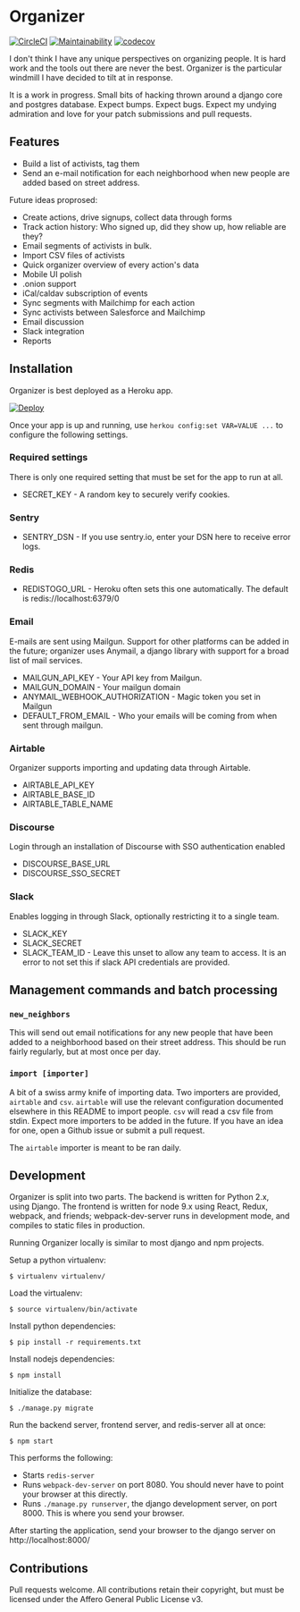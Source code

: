 # Organizer

[![CircleCI](https://circleci.com/gh/tdfischer/organizer.svg?style=svg)](https://circleci.com/gh/tdfischer/organizer)
[![Maintainability](https://api.codeclimate.com/v1/badges/86f7c614494ac53194e2/maintainability)](https://codeclimate.com/github/tdfischer/organizer/maintainability)
[![codecov](https://codecov.io/gh/tdfischer/organizer/branch/master/graph/badge.svg)](https://codecov.io/gh/tdfischer/organizer)


I don't think I have any unique perspectives on organizing people. It is hard
work and the tools out there are never the best. Organizer is the particular
windmill I have decided to tilt at in response.

It is a work in progress. Small bits of hacking thrown around a django core and
postgres database. Expect bumps. Expect bugs. Expect my undying admiration and
love for your patch submissions and pull requests.

## Features

* Build a list of activists, tag them
* Send an e-mail notification for each neighborhood when new people are added
  based on street address.

Future ideas proprosed:

* Create actions, drive signups, collect data through forms
* Track action history: Who signed up, did they show up, how reliable are they?
* Email segments of activists in bulk.
* Import CSV files of activists
* Quick organizer overview of every action's data
* Mobile UI polish
* .onion support
* iCal/caldav subscription of events
* Sync segments with Mailchimp for each action
* Sync activists between Salesforce and Mailchimp
* Email discussion
* Slack integration
* Reports

## Installation

Organizer is best deployed as a Heroku app.

[![Deploy](https://www.herokucdn.com/deploy/button.svg)](https://heroku.com/deploy)

Once your app is up and running, use ```herkou config:set VAR=VALUE ...``` to
configure the following settings.

### Required settings

There is only one required setting that must be set for the app to run at all.

* SECRET_KEY - A random key to securely verify cookies.

### Sentry

* SENTRY_DSN - If you use sentry.io, enter your DSN here to receive error logs.

### Redis

* REDISTOGO_URL - Heroku often sets this one automatically. The default is
  redis://localhost:6379/0

### Email

E-mails are sent using Mailgun. Support for other platforms can be added in the
future; organizer uses Anymail, a django library with support for a broad list
of mail services.

* MAILGUN_API_KEY - Your API key from Mailgun.
* MAILGUN_DOMAIN - Your mailgun domain 
* ANYMAIL_WEBHOOK_AUTHORIZATION - Magic token you set in Mailgun
* DEFAULT_FROM_EMAIL - Who your emails will be coming from when sent through
  mailgun.

### Airtable

Organizer supports importing and updating data through Airtable.

* AIRTABLE_API_KEY
* AIRTABLE_BASE_ID
* AIRTABLE_TABLE_NAME

### Discourse

Login through an installation of Discourse with SSO authentication enabled

* DISCOURSE_BASE_URL
* DISCOURSE_SSO_SECRET

### Slack

Enables logging in through Slack, optionally restricting it to a single team.

* SLACK_KEY
* SLACK_SECRET
* SLACK_TEAM_ID - Leave this unset to allow any team to access. It is an error
  to not set this if slack API credentials are provided.


## Management commands and batch processing

### ``new_neighbors``

This will send out email notifications for any new people that have been added
to a neighborhood based on their street address. This should be run fairly
regularly, but at most once per day.


### ``import [importer]``

A bit of a swiss army knife of importing data. Two importers are provided,
``airtable`` and ``csv``. ``airtable`` will use the relevant configuration
documented elsewhere in this README to import people. ``csv`` will read a csv
file from stdin. Expect more importers to be added in the future. If you have an
idea for one, open a Github issue or submit a pull request.

The ``airtable`` importer is meant to be ran daily.

## Development

Organizer is split into two parts. The backend is written for Python 2.x, using
Django. The frontend is written for node 9.x using React, Redux, webpack, and
friends; webpack-dev-server runs in development mode, and compiles to static
files in production.

Running Organizer locally is similar to most django and npm projects.

Setup a python virtualenv:

    $ virtualenv virtualenv/

Load the virtualenv:

    $ source virtualenv/bin/activate

Install python dependencies:

    $ pip install -r requirements.txt

Install nodejs dependencies:

    $ npm install

Initialize the database:

    $ ./manage.py migrate

Run the backend server, frontend server, and redis-server all at once:

    $ npm start

This performs the following:

* Starts ``redis-server``
* Runs ``webpack-dev-server`` on port 8080. You should never have to point your
  browser at this directly.
* Runs ``./manage.py runserver``, the django development server, on port 8000.
  This is where you send your browser.

After starting the application, send your browser to the django server on
http://localhost:8000/

## Contributions

Pull requests welcome. All contributions retain their copyright, but must be
licensed under the Affero General Public License v3.
